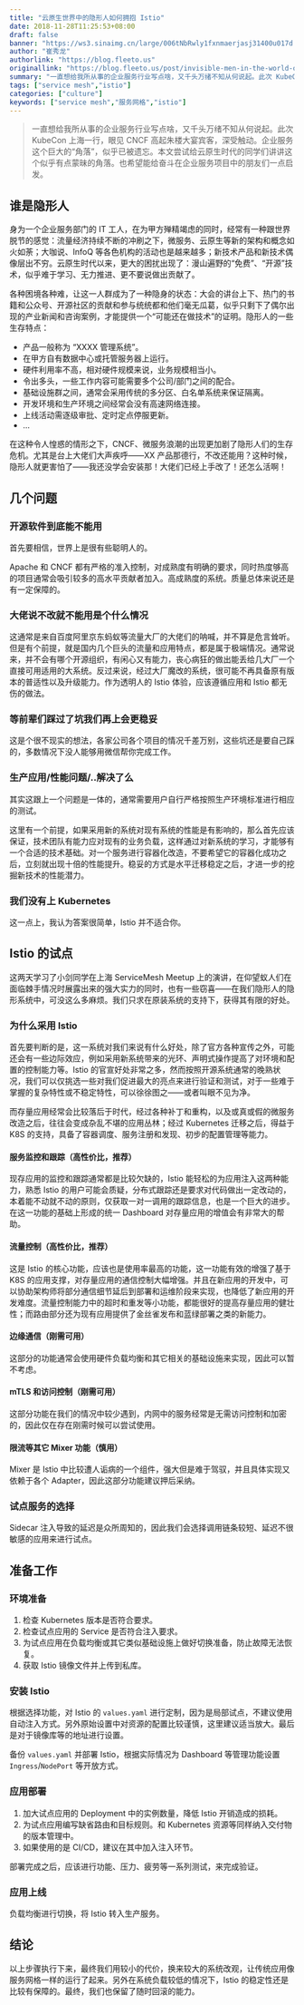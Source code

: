 ```yaml
---
title: "云原生世界中的隐形人如何拥抱 Istio"
date: 2018-11-28T11:25:53+08:00
draft: false
banner: "https://ws3.sinaimg.cn/large/006tNbRwly1fxnmaerjasj31400u017d.jpg"
author: "崔秀龙"
authorlink: "https://blog.fleeto.us"
originallink: "https://blog.fleeto.us/post/invisible-men-in-the-world-of-cloudnative/"
summary: "一直想给我所从事的企业服务行业写点啥，又千头万绪不知从何说起。此次 KubeCon 上海一行，眼见 CNCF 高起朱楼大宴宾客，深受触动。企业服务这个巨大的“角落”，似乎已被遗忘。本文尝试给云原生时代的同学们讲讲这个似乎有点蒙昧的角落。也希望能给奋斗在企业服务项目中的朋友们一点启发。"
tags: ["service mesh","istio"]
categories: ["culture"]
keywords: ["service mesh","服务网格","istio"]
---
```


> 一直想给我所从事的企业服务行业写点啥，又千头万绪不知从何说起。此次 KubeCon 上海一行，眼见 CNCF 高起朱楼大宴宾客，深受触动。企业服务这个巨大的“角落”，似乎已被遗忘。本文尝试给云原生时代的同学们讲讲这个似乎有点蒙昧的角落。也希望能给奋斗在企业服务项目中的朋友们一点启发。

## 谁是隐形人

身为一个企业服务部门的 IT 工人，在为甲方殚精竭虑的同时，经常有一种跟世界脱节的感觉：流量经济持续不断的冲刷之下，微服务、云原生等新的架构和概念如火如荼；大咖说、InfoQ 等各色机构的活动也是越来越多；新技术产品和新技术偶像层出不穷。云原生时代以来，更大的困扰出现了：漫山遍野的“免费”、“开源”技术，似乎难于学习、无力推进、更不要说做出贡献了。

各种困境各种难，让这一人群成为了一种隐身的状态：大会的讲台上下、热门的书籍和公众号、开源社区的贡献和参与统统都和他们毫无瓜葛，似乎只剩下了偶尔出现的产业新闻和咨询案例，才能提供一个“可能还在做技术”的证明。隐形人的一些生存特点：

- 产品一般称为 “XXXX 管理系统”。
- 在甲方自有数据中心或托管服务器上运行。
- 硬件利用率不高，相对硬件规模来说，业务规模相当小。
- 令出多头，一些工作内容可能需要多个公司/部门之间的配合。
- 基础设施群之间，通常会采用传统的多分区、白名单系统来保证隔离。
- 开发环境和生产环境之间经常会没有高速网络连接。
- 上线活动需逐级审批、定时定点停服更新。
- …

在这种令人惶惑的情形之下，CNCF、微服务浪潮的出现更加剧了隐形人们的生存危机。尤其是台上大佬们大声疾呼——XX 产品那德行，不改还能用？这种时候，隐形人就更害怕了——我还没学会安装那！大佬们已经上手改了！还怎么活啊！

## 几个问题

### 开源软件到底能不能用

首先要相信，世界上是很有些聪明人的。

Apache 和 CNCF 都有严格的准入控制，对成熟度有明确的要求，同时热度够高的项目通常会吸引较多的高水平贡献者加入。高成熟度的系统。质量总体来说还是有一定保障的。

### 大佬说不改就不能用是个什么情况

这通常是来自百度阿里京东蚂蚁等流量大厂的大佬们的呐喊，并不算是危言耸听。但是有个前提，就是国内几个巨头的流量和应用特点，都是属于极端情况。通常说来，并不会有哪个开源组织，有闲心又有能力，丧心病狂的做出能丢给几大厂一个直接可用适用的大系统。反过来说，经过大厂魔改的系统，很可能不再具备原有版本的普适性以及升级能力。作为透明人的 Istio 体验，应该遵循应用和 Istio 都无伤的做法。

### 等前辈们踩过了坑我们再上会更稳妥

这是个很不现实的想法，各家公司各个项目的情况千差万别，这些坑还是要自己踩的，多数情况下没人能够用微信帮你完成工作。

### 生产应用/性能问题/..解决了么

其实这跟上一个问题是一体的，通常需要用户自行严格按照生产环境标准进行相应的测试。

这里有一个前提，如果采用新的系统对现有系统的性能是有影响的，那么首先应该保证，技术团队有能力应对现有的业务负载，这样通过对新系统的学习，才能够有一个合适的技术基础。对一个服务进行容器化改造，不要希望它的容器化成功之后，立刻就出现十倍的性能提升。稳妥的方式是水平迁移稳定之后，才进一步的挖掘新技术的性能潜力。

### 我们没有上 Kubernetes

这一点上，我认为答案很简单，Istio 并不适合你。

## Istio 的试点

这两天学习了小剑同学在上海 ServiceMesh Meetup 上的演讲，在仰望蚁人们在面临棘手情况时展露出来的强大实力的同时，也有一些窃喜——在我们隐形人的隐形系统中，可没这么多麻烦。我们只求在原装系统的支持下，获得其有限的好处。

### 为什么采用 Istio

首先要判断的是，这一系统对我们来说有什么好处，除了官方各种宣传之外，可能还会有一些边际效应，例如采用新系统带来的光环、声明式操作提高了对环境和配置的控制能力等。Istio 的官宣好处非常之多，然而按照开源系统通常的晚熟状况，我们可以仅挑选一些对我们促进最大的亮点来进行验证和测试，对于一些难于掌握的复杂特性或不稳定特性，可以徐徐图之——或者叫眼不见为净。

而存量应用经常会比较落后于时代，经过各种补丁和重构，以及或真或假的微服务改造之后，往往会变成杂乱不堪的应用丛林；经过 Kubernetes 迁移之后，得益于 K8S 的支持，具备了容器调度、服务注册和发现、初步的配置管理等能力。

#### 服务监控和跟踪（高性价比，推荐）

现存应用的监控和跟踪通常都是比较欠缺的，Istio 能轻松的为应用注入这两种能力，熟悉 Istio 的用户可能会质疑，分布式跟踪还是要求对代码做出一定改动的，本着能不动就不动的原则，仅获取一对一调用的跟踪信息，也是一个巨大的进步。在这一功能的基础上形成的统一 Dashboard 对存量应用的增值会有非常大的帮助。

#### 流量控制（高性价比，推荐）

这是 Istio 的核心功能，应该也是使用率最高的功能，这一功能有效的增强了基于 K8S 的应用支撑，对存量应用的通信控制大幅增强。并且在新应用的开发中，可以协助架构师将部分通信细节延后到部署和运维阶段来实现，也降低了新应用的开发难度。流量控制能力中的超时和重发等小功能，都能很好的提高存量应用的健壮性；而路由部分还为现有应用提供了金丝雀发布和蓝绿部署之类的新能力。

#### 边缘通信（刚需可用）

这部分的功能通常会使用硬件负载均衡和其它相关的基础设施来实现，因此可以暂不考虑。

#### mTLS 和访问控制（刚需可用）

这部分功能在我们的情况中较少遇到，内网中的服务经常是无需访问控制和加密的，因此仅在存在刚需时候可以尝试使用。

#### 限流等其它 Mixer 功能（慎用）

Mixer 是 Istio 中比较遭人诟病的一个组件，强大但是难于驾驭，并且具体实现又依赖于各个 Adapter，因此这部分功能建议押后采纳。

### 试点服务的选择

Sidecar 注入导致的延迟是众所周知的，因此我们会选择调用链条较短、延迟不很敏感的应用来进行试点。

## 准备工作

### 环境准备

1. 检查 Kubernetes 版本是否符合要求。
2. 检查试点应用的 Service 是否符合注入要求。
3. 为试点应用在负载均衡或其它类似基础设施上做好切换准备，防止故障无法恢复。
4. 获取 Istio 镜像文件并上传到私库。

### 安装 Istio

根据选择功能，对 Istio 的 `values.yaml` 进行定制，因为是局部试点，不建议使用自动注入方式。另外原始设置中对资源的配置比较谨慎，这里建议适当放大。最后是对于镜像库等的地址进行设置。

备份 `values.yaml` 并部署 Istio，根据实际情况为 Dashboard 等管理功能设置 `Ingress`/`NodePort` 等开放方式。

### 应用部署

1. 加大试点应用的 Deployment 中的实例数量，降低 Istio 开销造成的损耗。
2. 为试点应用编写缺省路由和目标规则。和 Kubernetes 资源等同样纳入交付物的版本管理中。
3. 如果使用的是 CI/CD，建议在其中加入注入环节。

部署完成之后，应该进行功能、压力、疲劳等一系列测试，来完成验证。

### 应用上线

负载均衡进行切换，将 Istio 转入生产服务。

## 结论

以上步骤执行下来，最终我们用较小的代价，换来较大的系统改观，让传统应用像服务网格一样的运行了起来。另外在系统负载较低的情况下，Istio 的稳定性还是比较有保障的。最终，我们也保留了随时回滚的能力。